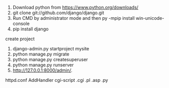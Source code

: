 1. Download python from https://www.python.org/downloads/
2. git clone git://github.com/django/django.git
3. Run CMD by administrator mode and then py -mpip install win-unicode-console
3. pip install django



create project
1. django-admin.py startproject mysite
2. python manage.py migrate
3. python manage.py createsuperuser
4. python manage.py runserver
5. http://127.0.0.1:8000/admin/.



httpd.conf
AddHandler cgi-script .cgi .pl .asp .py